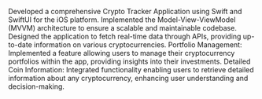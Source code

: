 Developed a comprehensive Crypto Tracker Application using Swift and SwiftUI for the iOS platform.
Implemented the Model-View-ViewModel (MVVM) architecture to ensure a scalable and maintainable codebase.
Designed the application to fetch real-time data through APIs, providing up-to-date information on various cryptocurrencies.
Portfolio Management: Implemented a feature allowing users to manage their cryptocurrency portfolios within the app, providing insights into their investments.
Detailed Coin Information: Integrated functionality enabling users to retrieve detailed information about any cryptocurrency, enhancing user understanding and decision-making.
